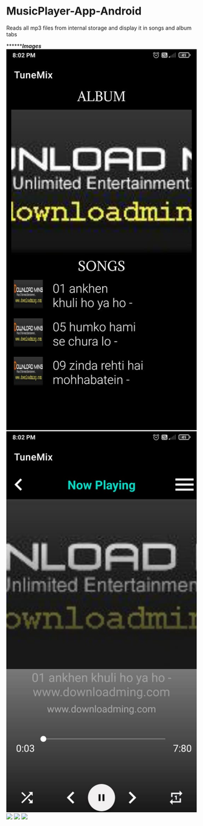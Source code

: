 # MusicPlayer-App-Android
Reads all mp3 files from internal storage and display it in songs and album tabs 

*********************************Images***************************
![](ScreenShots/WhatsApp%20Image%202021-04-26%20at%208.05.13%20PM%20(1).jpeg)
![](ScreenShots/WhatsApp%20Image%202021-04-26%20at%208.05.13%20PM%20(2).jpeg)
![](ScreenShots/ScreenShots/WhatsApp%20Image%202021-04-26%20at%208.05.13%20PM%20(3).jpeg)
![](ScreenShots/ScreenShots/WhatsApp%20Image%202021-04-26%20at%208.05.13%20PM%20(4).jpeg)
![](ScreenShots/ScreenShots/ScreenShots/WhatsApp%20Image%202021-04-26%20at%208.05.13%20PM.jpeg)




